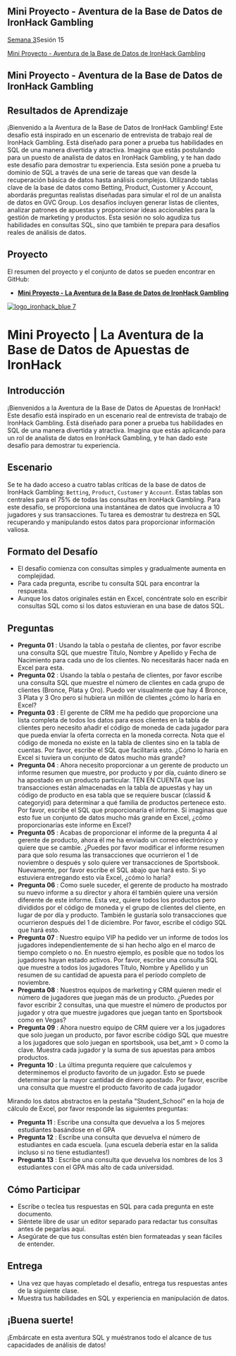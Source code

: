 ## Mini Proyecto - Aventura de la Base de Datos de IronHack Gambling

[Semana 3](https://my.ironhack.com/cohorts/6791208a1980ce002be29f57/lms/courses/course-v1:IRONHACK+DS_CONSORCI_FT+062025_SOC_DS/modules/ironhack-course-chapter_2)Sesión 15

[Mini Proyecto - Aventura de la Base de Datos de IronHack Gambling](https://my.ironhack.com/cohorts/6791208a1980ce002be29f57/lms/courses/course-v1:IRONHACK+DS_CONSORCI_FT+062025_SOC_DS/modules/ironhack-course-chapter_2/units/ironhack-course-chapter_2-sequential_4-vertical)

## Mini Proyecto - Aventura de la Base de Datos de IronHack Gambling


## Resultados de Aprendizaje

¡Bienvenido a la Aventura de la Base de Datos de IronHack Gambling! Este desafío está inspirado en un escenario de entrevista de trabajo real de IronHack Gambling. Está diseñado para poner a prueba tus habilidades en SQL de una manera divertida y atractiva. Imagina que estás postulando para un puesto de analista de datos en IronHack Gambling, y te han dado este desafío para demostrar tu experiencia. Esta sesión pone a prueba tu dominio de SQL a través de una serie de tareas que van desde la recuperación básica de datos hasta análisis complejos. Utilizando tablas clave de la base de datos como Betting, Product, Customer y Account, abordarás preguntas realistas diseñadas para simular el rol de un analista de datos en GVC Group. Los desafíos incluyen generar listas de clientes, analizar patrones de apuestas y proporcionar ideas accionables para la gestión de marketing y productos. Esta sesión no solo agudiza tus habilidades en consultas SQL, sino que también te prepara para desafíos reales de análisis de datos.

## Proyecto

El resumen del proyecto y el conjunto de datos se pueden encontrar en GitHub:

* **[Mini Proyecto - La Aventura de la Base de Datos de IronHack Gambling](https://github.com/ironhack-labs/mini-project-ih-gambling-db-adventure-es)**



[![logo_ironhack_blue 7](https://user-images.githubusercontent.com/23629340/40541063-a07a0a8a-601a-11e8-91b5-2f13e4e6b441.png)](https://user-images.githubusercontent.com/23629340/40541063-a07a0a8a-601a-11e8-91b5-2f13e4e6b441.png)

# Mini Proyecto | La Aventura de la Base de Datos de Apuestas de IronHack

[](https://github.com/ironhack-labs/mini-project-ih-gambling-db-adventure-es#mini-proyecto--la-aventura-de-la-base-de-datos-de-apuestas-de-ironhack)

## Introducción

[](https://github.com/ironhack-labs/mini-project-ih-gambling-db-adventure-es#introducci%C3%B3n)

¡Bienvenidos a la Aventura de la Base de Datos de Apuestas de IronHack! Este desafío está inspirado en un escenario real de entrevista de trabajo de IronHack Gambling. Está diseñado para poner a prueba tus habilidades en SQL de una manera divertida y atractiva. Imagina que estás aplicando para un rol de analista de datos en IronHack Gambling, y te han dado este desafío para demostrar tu experiencia.

## Escenario

[](https://github.com/ironhack-labs/mini-project-ih-gambling-db-adventure-es#escenario)

Se te ha dado acceso a cuatro tablas críticas de la base de datos de IronHack Gambling: `Betting`, `Product`, `Customer` y `Account`. Estas tablas son centrales para el 75% de todas las consultas en IronHack Gambling. Para este desafío, se proporciona una instantánea de datos que involucra a 10 jugadores y sus transacciones. Tu tarea es demostrar tu destreza en SQL recuperando y manipulando estos datos para proporcionar información valiosa.

## Formato del Desafío

[](https://github.com/ironhack-labs/mini-project-ih-gambling-db-adventure-es#formato-del-desaf%C3%ADo)

* El desafío comienza con consultas simples y gradualmente aumenta en complejidad.
* Para cada pregunta, escribe tu consulta SQL para encontrar la respuesta.
* Aunque los datos originales están en Excel, concéntrate solo en escribir consultas SQL como si los datos estuvieran en una base de datos SQL.

## Preguntas

[](https://github.com/ironhack-labs/mini-project-ih-gambling-db-adventure-es#preguntas)

* **Pregunta 01** : Usando la tabla o pestaña de clientes, por favor escribe una consulta SQL que muestre Título, Nombre y Apellido y Fecha de Nacimiento para cada uno de los clientes. No necesitarás hacer nada en Excel para esta.
* **Pregunta 02** : Usando la tabla o pestaña de clientes, por favor escribe una consulta SQL que muestre el número de clientes en cada grupo de clientes (Bronce, Plata y Oro). Puedo ver visualmente que hay 4 Bronce, 3 Plata y 3 Oro pero si hubiera un millón de clientes ¿cómo lo haría en Excel?
* **Pregunta 03** : El gerente de CRM me ha pedido que proporcione una lista completa de todos los datos para esos clientes en la tabla de clientes pero necesito añadir el código de moneda de cada jugador para que pueda enviar la oferta correcta en la moneda correcta. Nota que el código de moneda no existe en la tabla de clientes sino en la tabla de cuentas. Por favor, escribe el SQL que facilitaría esto. ¿Cómo lo haría en Excel si tuviera un conjunto de datos mucho más grande?
* **Pregunta 04** : Ahora necesito proporcionar a un gerente de producto un informe resumen que muestre, por producto y por día, cuánto dinero se ha apostado en un producto particular. TEN EN CUENTA que las transacciones están almacenadas en la tabla de apuestas y hay un código de producto en esa tabla que se requiere buscar (classid & categoryid) para determinar a qué familia de productos pertenece esto. Por favor, escribe el SQL que proporcionaría el informe. Si imaginas que esto fue un conjunto de datos mucho más grande en Excel, ¿cómo proporcionarías este informe en Excel?
* **Pregunta 05** : Acabas de proporcionar el informe de la pregunta 4 al gerente de producto, ahora él me ha enviado un correo electrónico y quiere que se cambie. ¿Puedes por favor modificar el informe resumen para que solo resuma las transacciones que ocurrieron el 1 de noviembre o después y solo quiere ver transacciones de Sportsbook. Nuevamente, por favor escribe el SQL abajo que hará esto. Si yo estuviera entregando esto vía Excel, ¿cómo lo haría?
* **Pregunta 06** : Como suele suceder, el gerente de producto ha mostrado su nuevo informe a su director y ahora él también quiere una versión diferente de este informe. Esta vez, quiere todos los productos pero divididos por el código de moneda y el grupo de clientes del cliente, en lugar de por día y producto. También le gustaría solo transacciones que ocurrieron después del 1 de diciembre. Por favor, escribe el código SQL que hará esto.
* **Pregunta 07** : Nuestro equipo VIP ha pedido ver un informe de todos los jugadores independientemente de si han hecho algo en el marco de tiempo completo o no. En nuestro ejemplo, es posible que no todos los jugadores hayan estado activos. Por favor, escribe una consulta SQL que muestre a todos los jugadores Título, Nombre y Apellido y un resumen de su cantidad de apuesta para el período completo de noviembre.
* **Pregunta 08** : Nuestros equipos de marketing y CRM quieren medir el número de jugadores que juegan más de un producto. ¿Puedes por favor escribir 2 consultas, una que muestre el número de productos por jugador y otra que muestre jugadores que juegan tanto en Sportsbook como en Vegas?
* **Pregunta 09** : Ahora nuestro equipo de CRM quiere ver a los jugadores que solo juegan un producto, por favor escribe código SQL que muestre a los jugadores que solo juegan en sportsbook, usa bet_amt > 0 como la clave. Muestra cada jugador y la suma de sus apuestas para ambos productos.
* **Pregunta 10** : La última pregunta requiere que calculemos y determinemos el producto favorito de un jugador. Esto se puede determinar por la mayor cantidad de dinero apostado. Por favor, escribe una consulta que muestre el producto favorito de cada jugador

Mirando los datos abstractos en la pestaña "Student_School" en la hoja de cálculo de Excel, por favor responde las siguientes preguntas:

* **Pregunta 11** : Escribe una consulta que devuelva a los 5 mejores estudiantes basándose en el GPA
* **Pregunta 12** : Escribe una consulta que devuelva el número de estudiantes en cada escuela. (¡una escuela debería estar en la salida incluso si no tiene estudiantes!)
* **Pregunta 13** : Escribe una consulta que devuelva los nombres de los 3 estudiantes con el GPA más alto de cada universidad.

## Cómo Participar

[](https://github.com/ironhack-labs/mini-project-ih-gambling-db-adventure-es#c%C3%B3mo-participar)

* Escribe o teclea tus respuestas en SQL para cada pregunta en este documento.
* Siéntete libre de usar un editor separado para redactar tus consultas antes de pegarlas aquí.
* Asegúrate de que tus consultas estén bien formateadas y sean fáciles de entender.

## Entrega

[](https://github.com/ironhack-labs/mini-project-ih-gambling-db-adventure-es#entrega)

* Una vez que hayas completado el desafío, entrega tus respuestas antes de la siguiente clase.
* Muestra tus habilidades en SQL y experiencia en manipulación de datos.

## ¡Buena suerte!

[](https://github.com/ironhack-labs/mini-project-ih-gambling-db-adventure-es#buena-suerte)

¡Embárcate en esta aventura SQL y muéstranos todo el alcance de tus capacidades de análisis de datos!
